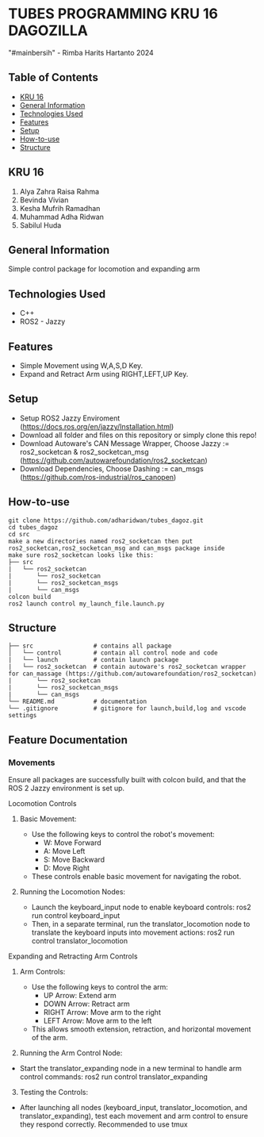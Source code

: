 # TUBES PROGRAMMING KRU 16 DAGOZILLA

"#mainbersih" - Rimba Harits Hartanto 2024

## Table of Contents

- [KRU 16](#kru-16)
- [General Information](#general-information)
- [Technologies Used](#technologies-used)
- [Features](#features)
- [Setup](#setup)
- [How-to-use](#how-to-use)
- [Structure](#structure)

## KRU 16

1. Alya Zahra Raisa Rahma
2. Bevinda Vivian
3. Kesha Mufrih Ramadhan
4. Muhammad Adha Ridwan
5. Sabilul Huda 

## General Information

Simple control package for locomotion and expanding arm 

## Technologies Used

- C++
- ROS2 - Jazzy

## Features

- Simple Movement using  W,A,S,D Key.
- Expand and Retract Arm using RIGHT,LEFT,UP Key.

## Setup

- Setup ROS2 Jazzy Enviroment (https://docs.ros.org/en/jazzy/Installation.html)
- Download all folder and files on this repository or simply clone this repo!
- Download Autoware's CAN Message Wrapper, Choose Jazzy := ros2_socketcan & ros2_socketcan_msg (https://github.com/autowarefoundation/ros2_socketcan)
- Download Dependencies, Choose Dashing := can_msgs (https://github.com/ros-industrial/ros_canopen)

## How-to-use

    git clone https://github.com/adharidwan/tubes_dagoz.git
    cd tubes_dagoz
    cd src
    make a new directories named ros2_socketcan then put ros2_socketcan,ros2_socketcan_msg and can_msgs package inside
    make sure ros2_socketcan looks like this:
    ├── src              
    |   └── ros2_socketcan  
    |       └── ros2_socketcan
    |       └── ros2_socketcan_msgs
    |       └── can_msgs
    colcon build
    ros2 launch control my_launch_file.launch.py

## Structure

```
├── src                 # contains all package
│   └── control         # contain all control node and code    
|   └── launch          # contain launch package 
|   └── ros2_socketcan  # contain autoware's ros2_socketcan wrapper for can_massage (https://github.com/autowarefoundation/ros2_socketcan)
|       └── ros2_socketcan
|       └── ros2_socketcan_msgs
|       └── can_msgs
└── README.md           # documentation
└── .gitignore          # gitignore for launch,build,log and vscode settings
```

## Feature Documentation

### Movements

Ensure all packages are successfully built with colcon build, and that the ROS 2 Jazzy environment is set up.

Locomotion Controls
 1. Basic Movement:

    - Use the following keys to control the robot's movement:
      - W: Move Forward
      - A: Move Left
      - S: Move Backward
      - D: Move Right
    - These controls enable basic movement for navigating the robot.
    
2. Running the Locomotion Nodes:
    - Launch the keyboard_input node to enable keyboard controls:
        ros2 run control keyboard_input
    - Then, in a separate terminal, run the translator_locomotion node to translate the keyboard inputs         into movement actions:
        ros2 run control translator_locomotion
   
Expanding and Retracting Arm Controls
1. Arm Controls:

    - Use the following keys to control the arm:
      - UP Arrow: Extend arm
      - DOWN Arrow: Retract arm
      - RIGHT Arrow: Move arm to the right
      - LEFT Arrow: Move arm to the left
    - This allows smooth extension, retraction, and horizontal movement of the arm.

2. Running the Arm Control Node:

- Start the translator_expanding node in a new terminal to handle arm control commands:
      ros2 run control translator_expanding
  
3. Testing the Controls:

- After launching all nodes (keyboard_input, translator_locomotion, and translator_expanding), test each movement and arm control to ensure they respond correctly. Recommended to use tmux

